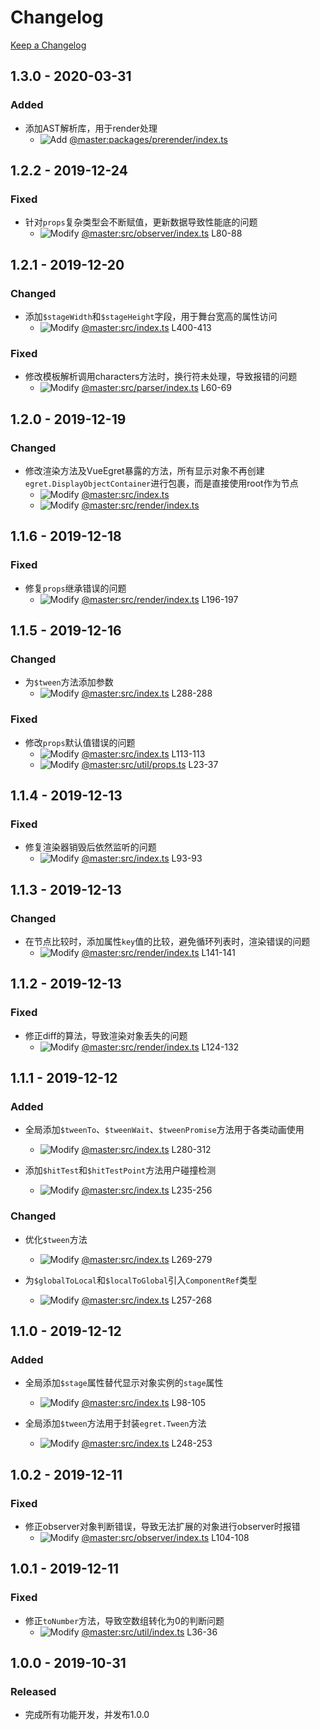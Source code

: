 # Changelog

[Keep a Changelog](https://keepachangelog.com/en/1.0.0/)

## 1.3.0 - 2020-03-31
### Added
- 添加AST解析库，用于render处理
    * ![Add](https://img.shields.io/badge/A-4ec820) [@master:packages/prerender/index.ts](https://github.com/3kwan/vue-egret/blob/79232b6a5554d54c4f8c392955f9ba46e95c6b94/packages/prerender/index.ts)

## 1.2.2 - 2019-12-24
### Fixed
- 针对`props`复杂类型会不断赋值，更新数据导致性能底的问题
    * ![Modify](https://img.shields.io/badge/M-d7af23) [@master:src/observer/index.ts](https://github.com/3kwan/vue-egret/blob/79232b6a5554d54c4f8c392955f9ba46e95c6b94/src/observer/index.ts#L80-88) L80-88


## 1.2.1 - 2019-12-20
### Changed
- 添加`$stageWidth`和`$stageHeight`字段，用于舞台宽高的属性访问
    * ![Modify](https://img.shields.io/badge/M-d7af23) [@master:src/index.ts](https://github.com/3kwan/vue-egret/blob/581fe422f441dc5da9df0c587a4a3b7b0309a617/src/index.ts#L400-413) L400-413

### Fixed 
- 修改模板解析调用characters方法时，换行符未处理，导致报错的问题
    * ![Modify](https://img.shields.io/badge/M-d7af23) [@master:src/parser/index.ts](https://github.com/3kwan/vue-egret/blob/d8f7f7d8e7bf8aa2dd1cb6e09c9567cabef4e166/src/parser/index.ts#L60-69) L60-69


## 1.2.0 - 2019-12-19
### Changed 
- 修改渲染方法及VueEgret暴露的方法，所有显示对象不再创建`egret.DisplayObjectContainer`进行包裹，而是直接使用root作为节点
    * ![Modify](https://img.shields.io/badge/M-d7af23) [@master:src/index.ts](https://github.com/3kwan/vue-egret/blob/a226a30f8b1721388360f5eb14eaf8eef1d92e8a/src/index.ts)
    * ![Modify](https://img.shields.io/badge/M-d7af23) [@master:src/render/index.ts](https://github.com/3kwan/vue-egret/blob/a226a30f8b1721388360f5eb14eaf8eef1d92e8a/src/render/index.ts)


## 1.1.6 - 2019-12-18
### Fixed
- 修复`props`继承错误的问题
    * ![Modify](https://img.shields.io/badge/M-d7af23) [@master:src/render/index.ts](https://github.com/3kwan/vue-egret/blob/488601b6c0c0e834e6462e4e101d35833bcc5f5f/src/render/index.ts#L196-197) L196-197


## 1.1.5 - 2019-12-16
### Changed
- 为`$tween`方法添加参数
    * ![Modify](https://img.shields.io/badge/M-d7af23) [@master:src/index.ts](https://github.com/3kwan/vue-egret/blob/f94e59468d17e3bd3687040cf0494cbb69426a2d/src/index.ts#L288-288) L288-288

### Fixed
- 修改`props`默认值错误的问题
    * ![Modify](https://img.shields.io/badge/M-d7af23) [@master:src/index.ts](https://github.com/3kwan/vue-egret/blob/dd2e98b1147e4c7df3ab4a7a352669e73021da56/src/index.ts#L113-113) L113-113
    * ![Modify](https://img.shields.io/badge/M-d7af23) [@master:src/util/props.ts](https://github.com/3kwan/vue-egret/blob/dd2e98b1147e4c7df3ab4a7a352669e73021da56/src/util/props.ts#L23-37) L23-37


## 1.1.4 - 2019-12-13
### Fixed
- 修复渲染器销毁后依然监听的问题
    * ![Modify](https://img.shields.io/badge/M-d7af23) [@master:src/index.ts](https://github.com/3kwan/vue-egret/blob/9eed0e2fba419ffd9b8173bc4c800386bc591264/src/index.ts#L93-93) L93-93


## 1.1.3 - 2019-12-13
### Changed
- 在节点比较时，添加属性`key`值的比较，避免循环列表时，渲染错误的问题
    * ![Modify](https://img.shields.io/badge/M-d7af23) [@master:src/render/index.ts](https://github.com/3kwan/vue-egret/blob/6cc23a685d91b7c2f4d32e264da849568a5cc842/src/render/index.ts#L141-141) L141-141


## 1.1.2 - 2019-12-13
### Fixed
- 修正diff的算法，导致渲染对象丢失的问题
    * ![Modify](https://img.shields.io/badge/M-d7af23) [@master:src/render/index.ts](https://github.com/3kwan/vue-egret/blob/34a408f16fdd942a2d888411adb67eb22fcf56d6/src/render/index.ts#L124-132) L124-132


## 1.1.1 - 2019-12-12
### Added
- 全局添加`$tweenTo`、`$tweenWait`、`$tweenPromise`方法用于各类动画使用
    * ![Modify](https://img.shields.io/badge/M-d7af23) [@master:src/index.ts](https://github.com/3kwan/vue-egret/blob/711de0ea39a42cc1390c9db6d65153742222a311/src/index.ts#L280-312) L280-312

- 添加`$hitTest`和`$hitTestPoint`方法用户碰撞检测
    * ![Modify](https://img.shields.io/badge/M-d7af23) [@master:src/index.ts](https://github.com/3kwan/vue-egret/blob/711de0ea39a42cc1390c9db6d65153742222a311/src/index.ts#L235-256) L235-256

### Changed
- 优化`$tween`方法
    * ![Modify](https://img.shields.io/badge/M-d7af23) [@master:src/index.ts](https://github.com/3kwan/vue-egret/blob/711de0ea39a42cc1390c9db6d65153742222a311/src/index.ts#L269-279) L269-279

- 为`$globalToLocal`和`$localToGlobal`引入`ComponentRef`类型
    * ![Modify](https://img.shields.io/badge/M-d7af23) [@master:src/index.ts](https://github.com/3kwan/vue-egret/blob/711de0ea39a42cc1390c9db6d65153742222a311/src/index.ts#L257-268) L257-268


## 1.1.0 - 2019-12-12
### Added
- 全局添加`$stage`属性替代显示对象实例的`stage`属性
    * ![Modify](https://img.shields.io/badge/M-d7af23) [@master:src/index.ts](https://github.com/3kwan/vue-egret/blob/09cb86bee58e46019c4b1d95b43493fa28349775/src/index.ts#L98-105) L98-105

- 全局添加`$tween`方法用于封装`egret.Tween`方法
    * ![Modify](https://img.shields.io/badge/M-d7af23) [@master:src/index.ts](https://github.com/3kwan/vue-egret/blob/09cb86bee58e46019c4b1d95b43493fa28349775/src/index.ts#L248-253) L248-253


## 1.0.2 - 2019-12-11
### Fixed
- 修正observer对象判断错误，导致无法扩展的对象进行observer时报错
    * ![Modify](https://img.shields.io/badge/M-d7af23) [@master:src/observer/index.ts](https://github.com/3kwan/vue-egret/blob/3626634f91d24a4bec74cb2246e12dc241049686/src/observer/index.ts#L104-108) L104-108


## 1.0.1 - 2019-12-11
### Fixed
- 修正`toNumber`方法，导致空数组转化为0的判断问题
    * ![Modify](https://img.shields.io/badge/M-d7af23) [@master:src/util/index.ts](https://github.com/3kwan/vue-egret/blob/7695fe205dbbb8b584f5e8f357dce62f3f3d9d91/src/util/index.ts#L36-36) L36-36


## 1.0.0 - 2019-10-31
### Released
- 完成所有功能开发，并发布1.0.0